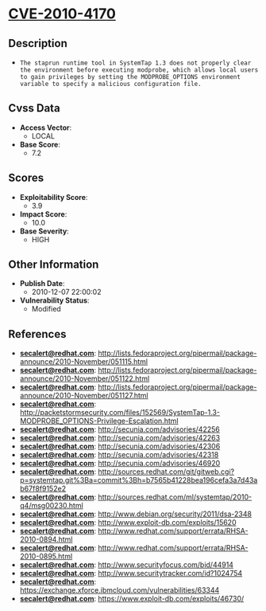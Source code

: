 
# [CVE-2010-4170](http://lists.fedoraproject.org/pipermail/package-announce/2010-November/051115.html)

## Description

- `The staprun runtime tool in SystemTap 1.3 does not properly clear the environment before executing modprobe, which allows local users to gain privileges by setting the MODPROBE_OPTIONS environment variable to specify a malicious configuration file.`

## Cvss Data

- **Access Vector**:
  - LOCAL
- **Base Score**:
  - 7.2

## Scores

- **Exploitability Score**:
  - 3.9
- **Impact Score**:
  - 10.0
- **Base Severity**:
  - HIGH

## Other Information

- **Publish Date**:
  - 2010-12-07 22:00:02
- **Vulnerability Status**:
  - Modified

## References

- **secalert@redhat.com**: http://lists.fedoraproject.org/pipermail/package-announce/2010-November/051115.html
- **secalert@redhat.com**: http://lists.fedoraproject.org/pipermail/package-announce/2010-November/051122.html
- **secalert@redhat.com**: http://lists.fedoraproject.org/pipermail/package-announce/2010-November/051127.html
- **secalert@redhat.com**: http://packetstormsecurity.com/files/152569/SystemTap-1.3-MODPROBE_OPTIONS-Privilege-Escalation.html
- **secalert@redhat.com**: http://secunia.com/advisories/42256
- **secalert@redhat.com**: http://secunia.com/advisories/42263
- **secalert@redhat.com**: http://secunia.com/advisories/42306
- **secalert@redhat.com**: http://secunia.com/advisories/42318
- **secalert@redhat.com**: http://secunia.com/advisories/46920
- **secalert@redhat.com**: http://sources.redhat.com/git/gitweb.cgi?p=systemtap.git%3Ba=commit%3Bh=b7565b41228bea196cefa3a7d43ab67f8f9152e2
- **secalert@redhat.com**: http://sources.redhat.com/ml/systemtap/2010-q4/msg00230.html
- **secalert@redhat.com**: http://www.debian.org/security/2011/dsa-2348
- **secalert@redhat.com**: http://www.exploit-db.com/exploits/15620
- **secalert@redhat.com**: http://www.redhat.com/support/errata/RHSA-2010-0894.html
- **secalert@redhat.com**: http://www.redhat.com/support/errata/RHSA-2010-0895.html
- **secalert@redhat.com**: http://www.securityfocus.com/bid/44914
- **secalert@redhat.com**: http://www.securitytracker.com/id?1024754
- **secalert@redhat.com**: https://exchange.xforce.ibmcloud.com/vulnerabilities/63344
- **secalert@redhat.com**: https://www.exploit-db.com/exploits/46730/

